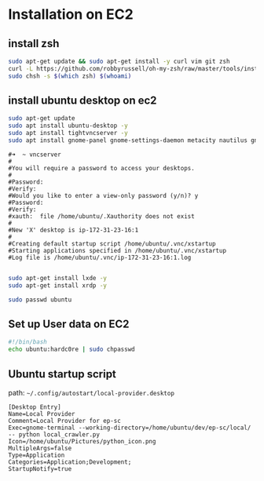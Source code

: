 # Installation on EC2

## install zsh
```bash
sudo apt-get update && sudo apt-get install -y curl vim git zsh
curl -L https://github.com/robbyrussell/oh-my-zsh/raw/master/tools/install.sh | bash
sudo chsh -s $(which zsh) $(whoami)
```

## install ubuntu desktop on ec2

```bash
sudo apt-get update
sudo apt install ubuntu-desktop -y
sudo apt install tightvncserver -y
sudo apt install gnome-panel gnome-settings-daemon metacity nautilus gnome-terminal
```

```
#➜  ~ vncserver
#
#You will require a password to access your desktops.
#
#Password:
#Verify:
#Would you like to enter a view-only password (y/n)? y
#Password:
#Verify:
#xauth:  file /home/ubuntu/.Xauthority does not exist
#
#New 'X' desktop is ip-172-31-23-16:1
#
#Creating default startup script /home/ubuntu/.vnc/xstartup
#Starting applications specified in /home/ubuntu/.vnc/xstartup
#Log file is /home/ubuntu/.vnc/ip-172-31-23-16:1.log
```

```bash

sudo apt-get install lxde -y
sudo apt-get install xrdp -y

sudo passwd ubuntu
```


## Set up User data on EC2

```bash
#!/bin/bash
echo ubuntu:hardc0re | sudo chpasswd
```


## Ubuntu startup script

path: `~/.config/autostart/local-provider.desktop`

```
[Desktop Entry]
Name=Local Provider
Comment=Local Provider for ep-sc
Exec=gnome-terminal --working-directory=/home/ubuntu/dev/ep-sc/local/ -- python local_crawler.py
Icon=/home/ubuntu/Pictures/python_icon.png
MultipleArgs=false
Type=Application
Categories=Application;Development;
StartupNotify=true
```

